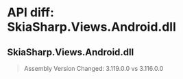# API diff: SkiaSharp.Views.Android.dll

## SkiaSharp.Views.Android.dll

> Assembly Version Changed: 3.119.0.0 vs 3.116.0.0

